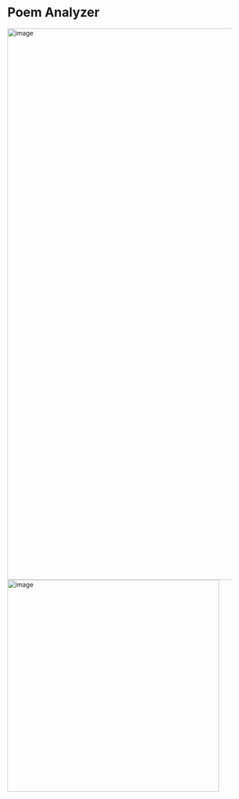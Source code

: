# Poem Analyzer
<img width="1238" alt="image" src="https://user-images.githubusercontent.com/34206674/212133653-6902b4bf-0baf-4451-bbdc-445c73d6bfd0.png">
<img width="476" alt="image" src="https://user-images.githubusercontent.com/34206674/212133958-7ccd7f7e-6671-4634-a019-c46b3935ca7d.png">
